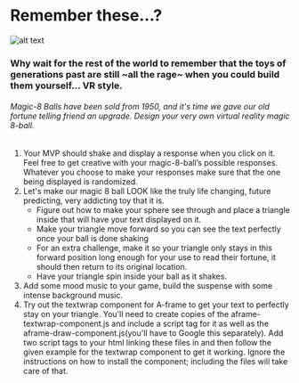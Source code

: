 # Remember these...?

![alt text](https://www.horoscope.com/images-US/imag-game_magic-8-ball.jpg "Logo Title Text 1")

### Why wait for the rest of the world to remember that the toys of generations past are still ~all the rage~ when you could build them yourself... VR style.

###### Magic-8 Balls have been sold from 1950, and it's time we gave our old fortune telling friend an upgrade. Design your very own virtual reality magic 8-ball.
1. Your MVP should shake and display a response when you click on it. Feel free to get creative with your magic-8-ball’s possible responses. Whatever you choose to make your responses make sure that the one being displayed is randomized. 
2. Let's make our magic 8 ball LOOK like the truly life changing, future predicting, very addicting toy that it is. 
    * Figure out how to make your sphere see through and place a triangle inside that will have your text displayed on it.
    * Make your triangle move forward so you can see the text perfectly once your ball is done shaking
    * For an extra challenge, make it so your triangle only stays in this forward position long enough for your use to read their fortune, it should then return to its original location.
    * Have your triangle spin inside your ball as it shakes. 
3. Add some mood music to your game, build the suspense with some intense background music.
4. Try out the textwrap component for A-frame to get your text to perfectly stay on your triangle. You'll need to create copies of the aframe-textwrap-component.js and include a script tag for it as well as the aframe-draw-component.js(you'll have to Google this separately). Add two script tags to your html linking these files in and then follow the given example for the textwrap component to get it working. Ignore the instructions on how to install the component; including the files will take care of that.

